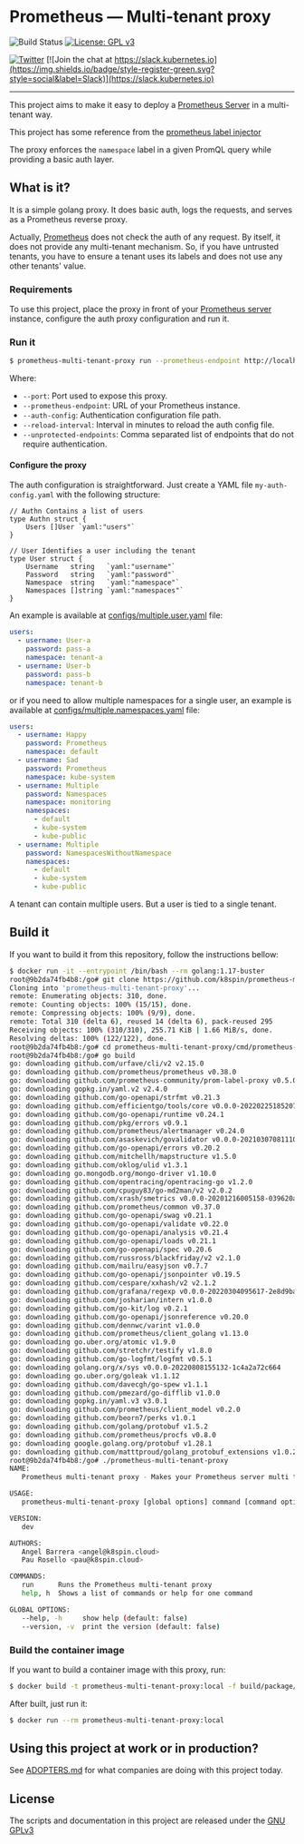 # Prometheus — Multi-tenant proxy

![Build Status](https://action-badges.now.sh/k8spin/prometheus-multi-tenant-proxy)
[![License: GPL v3](https://img.shields.io/badge/License-GPLv3-blue.svg)](https://www.gnu.org/licenses/gpl-3.0)

[![Twitter](https://img.shields.io/twitter/url/https/twitter.com/k8spin.svg?style=social&label=Follow%20%40k8spin)](https://twitter.com/k8spin)
[![Join the chat at https://slack.kubernetes.io](https://img.shields.io/badge/style-register-green.svg?style=social&label=Slack)](https://slack.kubernetes.io)

------

This project aims to make it easy to deploy a [Prometheus Server](https://github.com/prometheus/prometheus)
in a multi-tenant way.

This project has some reference from the [prometheus label injector](https://github.com/prometheus-community/prom-label-proxy)

The proxy enforces the `namespace` label in a given PromQL query while providing a basic auth layer.

## What is it?

It is a simple golang proxy. It does basic auth, logs the requests, and serves as a Prometheus reverse proxy.

Actually, [Prometheus](https://github.com/prometheus/prometheus) does not check the auth of any request.
By itself, it does not provide any multi-tenant mechanism. So, if you have untrusted tenants,
you have to ensure a tenant uses its labels and does not use any other tenants' value.

### Requirements

To use this project, place the proxy in front of your [Prometheus server](https://github.com/prometheus/prometheus)
instance, configure the auth proxy configuration and run it.

### Run it

```bash
$ prometheus-multi-tenant-proxy run --prometheus-endpoint http://localhost:9090 --port 9091 --auth-config ./my-auth-config.yaml --reload-interval=5 --unprotected-endpoints /-/healthy,/-/ready
```

Where:

- `--port`: Port used to expose this proxy.
- `--prometheus-endpoint`: URL of your Prometheus instance.
- `--auth-config`: Authentication configuration file path.
- `--reload-interval`: Interval in minutes to reload the auth config file.
- `--unprotected-endpoints`: Comma separated list of endpoints that do not require authentication.

#### Configure the proxy

The auth configuration is straightforward. Just create a YAML file `my-auth-config.yaml` with the following structure:

```golang
// Authn Contains a list of users
type Authn struct {
	Users []User `yaml:"users"`
}

// User Identifies a user including the tenant
type User struct {
	Username   string   `yaml:"username"`
	Password   string   `yaml:"password"`
	Namespace  string   `yaml:"namespace"`
	Namespaces []string `yaml:"namespaces"`
}
```

An example is available at [configs/multiple.user.yaml](configs/multiple.user.yaml) file:

```yaml
users:
  - username: User-a
    password: pass-a
    namespace: tenant-a
  - username: User-b
    password: pass-b
    namespace: tenant-b
```

or if you need to allow multiple namespaces for a single user,
an example is available at [configs/multiple.namespaces.yaml](configs/multiple.namespaces.yaml) file:

```yaml
users:
  - username: Happy
    password: Prometheus
    namespace: default
  - username: Sad
    password: Prometheus
    namespace: kube-system
  - username: Multiple
    password: Namespaces
    namespace: monitoring
    namespaces:
      - default
      - kube-system
      - kube-public
  - username: Multiple
    password: NamespacesWithoutNamespace
    namespaces:
      - default
      - kube-system
      - kube-public
```

A tenant can contain multiple users. But a user is tied to a single tenant.

## Build it

If you want to build it from this repository, follow the instructions bellow:

```bash
$ docker run -it --entrypoint /bin/bash --rm golang:1.17-buster
root@9b2da74fb4b8:/go# git clone https://github.com/k8spin/prometheus-multi-tenant-proxy.git
Cloning into 'prometheus-multi-tenant-proxy'...
remote: Enumerating objects: 310, done.
remote: Counting objects: 100% (15/15), done.
remote: Compressing objects: 100% (9/9), done.
remote: Total 310 (delta 6), reused 14 (delta 6), pack-reused 295
Receiving objects: 100% (310/310), 255.71 KiB | 1.66 MiB/s, done.
Resolving deltas: 100% (122/122), done.
root@9b2da74fb4b8:/go# cd prometheus-multi-tenant-proxy/cmd/prometheus-multi-tenant-proxy/
root@9b2da74fb4b8:/go# go build
go: downloading github.com/urfave/cli/v2 v2.15.0
go: downloading github.com/prometheus/prometheus v0.38.0
go: downloading github.com/prometheus-community/prom-label-proxy v0.5.0
go: downloading gopkg.in/yaml.v2 v2.4.0
go: downloading github.com/go-openapi/strfmt v0.21.3
go: downloading github.com/efficientgo/tools/core v0.0.0-20220225185207-fe763185946b
go: downloading github.com/go-openapi/runtime v0.24.1
go: downloading github.com/pkg/errors v0.9.1
go: downloading github.com/prometheus/alertmanager v0.24.0
go: downloading github.com/asaskevich/govalidator v0.0.0-20210307081110-f21760c49a8d
go: downloading github.com/go-openapi/errors v0.20.2
go: downloading github.com/mitchellh/mapstructure v1.5.0
go: downloading github.com/oklog/ulid v1.3.1
go: downloading go.mongodb.org/mongo-driver v1.10.0
go: downloading github.com/opentracing/opentracing-go v1.2.0
go: downloading github.com/cpuguy83/go-md2man/v2 v2.0.2
go: downloading github.com/xrash/smetrics v0.0.0-20201216005158-039620a65673
go: downloading github.com/prometheus/common v0.37.0
go: downloading github.com/go-openapi/swag v0.21.1
go: downloading github.com/go-openapi/validate v0.22.0
go: downloading github.com/go-openapi/analysis v0.21.4
go: downloading github.com/go-openapi/loads v0.21.1
go: downloading github.com/go-openapi/spec v0.20.6
go: downloading github.com/russross/blackfriday/v2 v2.1.0
go: downloading github.com/mailru/easyjson v0.7.7
go: downloading github.com/go-openapi/jsonpointer v0.19.5
go: downloading github.com/cespare/xxhash/v2 v2.1.2
go: downloading github.com/grafana/regexp v0.0.0-20220304095617-2e8d9baf4ac2
go: downloading github.com/josharian/intern v1.0.0
go: downloading github.com/go-kit/log v0.2.1
go: downloading github.com/go-openapi/jsonreference v0.20.0
go: downloading github.com/dennwc/varint v1.0.0
go: downloading github.com/prometheus/client_golang v1.13.0
go: downloading go.uber.org/atomic v1.9.0
go: downloading github.com/stretchr/testify v1.8.0
go: downloading github.com/go-logfmt/logfmt v0.5.1
go: downloading golang.org/x/sys v0.0.0-20220808155132-1c4a2a72c664
go: downloading go.uber.org/goleak v1.1.12
go: downloading github.com/davecgh/go-spew v1.1.1
go: downloading github.com/pmezard/go-difflib v1.0.0
go: downloading gopkg.in/yaml.v3 v3.0.1
go: downloading github.com/prometheus/client_model v0.2.0
go: downloading github.com/beorn7/perks v1.0.1
go: downloading github.com/golang/protobuf v1.5.2
go: downloading github.com/prometheus/procfs v0.8.0
go: downloading google.golang.org/protobuf v1.28.1
go: downloading github.com/matttproud/golang_protobuf_extensions v1.0.2-0.20181231171920-c182affec369
root@9b2da74fb4b8:/go# ./prometheus-multi-tenant-proxy
NAME:
   Prometheus multi-tenant proxy - Makes your Prometheus server multi tenant

USAGE:
   prometheus-multi-tenant-proxy [global options] command [command options] [arguments...]

VERSION:
   dev

AUTHORS:
   Angel Barrera <angel@k8spin.cloud>
   Pau Rosello <pau@k8spin.cloud>

COMMANDS:
   run      Runs the Prometheus multi-tenant proxy
   help, h  Shows a list of commands or help for one command

GLOBAL OPTIONS:
   --help, -h     show help (default: false)
   --version, -v  print the version (default: false)
```

### Build the container image

If you want to build a container image with this proxy, run:

```bash
$ docker build -t prometheus-multi-tenant-proxy:local -f build/package/Dockerfile .
```

After built, just run it:

```bash
$ docker run --rm prometheus-multi-tenant-proxy:local
```

## Using this project at work or in production?

See [ADOPTERS.md](ADOPTERS.md) for what companies are doing with this project today.

## License

The scripts and documentation in this project are released under the [GNU GPLv3](LICENSE)
